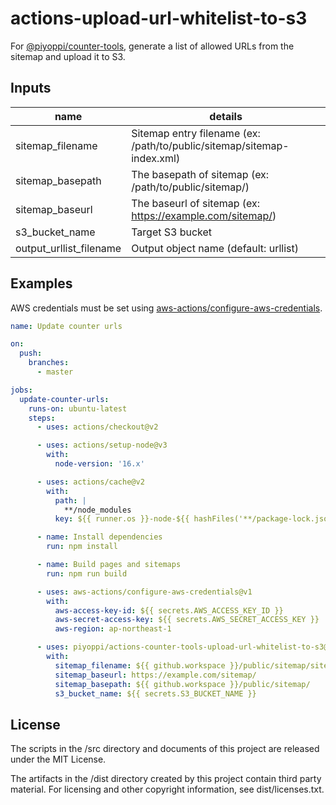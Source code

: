 # actions-upload-url-whitelist-to-s3

For [@piyoppi/counter-tools](https://github.com/piyoppi/counter-tools), generate a list of allowed URLs from the sitemap and upload it to S3.

## Inputs

| name | details |
| --- | --- |
| sitemap_filename | Sitemap entry filename (ex: /path/to/public/sitemap/sitemap-index.xml) |
| sitemap_basepath | The basepath of sitemap (ex: /path/to/public/sitemap/) |
| sitemap_baseurl | The baseurl of sitemap (ex: https://example.com/sitemap/) |
| s3_bucket_name | Target S3 bucket |
| output_urllist_filename | Output object name (default: urllist) |

## Examples

AWS credentials must be set using [aws-actions/configure-aws-credentials](https://github.com/aws-actions/configure-aws-credentials).

```yml
name: Update counter urls

on:
  push:
    branches:
      - master

jobs:
  update-counter-urls:
    runs-on: ubuntu-latest
    steps:
      - uses: actions/checkout@v2

      - uses: actions/setup-node@v3
        with:
          node-version: '16.x'

      - uses: actions/cache@v2
        with:
          path: |
            **/node_modules
          key: ${{ runner.os }}-node-${{ hashFiles('**/package-lock.json') }}

      - name: Install dependencies
        run: npm install

      - name: Build pages and sitemaps
        run: npm run build

      - uses: aws-actions/configure-aws-credentials@v1
        with:
          aws-access-key-id: ${{ secrets.AWS_ACCESS_KEY_ID }}
          aws-secret-access-key: ${{ secrets.AWS_SECRET_ACCESS_KEY }}
          aws-region: ap-northeast-1

      - uses: piyoppi/actions-counter-tools-upload-url-whitelist-to-s3@main
        with:
          sitemap_filename: ${{ github.workspace }}/public/sitemap/sitemap-index.xml
          sitemap_baseurl: https://example.com/sitemap/
          sitemap_basepath: ${{ github.workspace }}/public/sitemap/
          s3_bucket_name: ${{ secrets.S3_BUCKET_NAME }}
```

## License

The scripts in the /src directory and documents of this project are released under the MIT License.

The artifacts in the /dist directory created by this project contain third party material. For licensing and other copyright information, see dist/licenses.txt.
